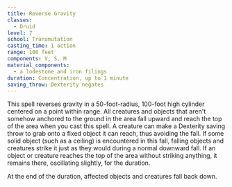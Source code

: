 ```yaml
---
title: Reverse Gravity
classes:
  - Druid
level: 7
school: Transmutation
casting_time: 1 action
range: 100 feet
components: V, S, M
material_components:
  - a lodestone and iron filings
duration: Concentration, up to 1 minute
saving_throw: Dexterity negates
---
```


This spell reverses gravity in a 50-foot-radius, 100-foot high cylinder centered on a point within range. All creatures and objects that aren't somehow anchored to the ground in the area fall upward and reach the top of the area when you cast this spell. A creature can make a Dexterity saving throw to grab onto a fixed object it can reach, thus avoiding the fall. If some solid object (such as a ceiling) is encountered in this fall, falling objects and creatures strike it just as they would during a normal downward fall. If an object or creature reaches the top of the area without striking anything, it remains there, oscillating slightly, for the duration.

At the end of the duration, affected objects and creatures fall back down.
